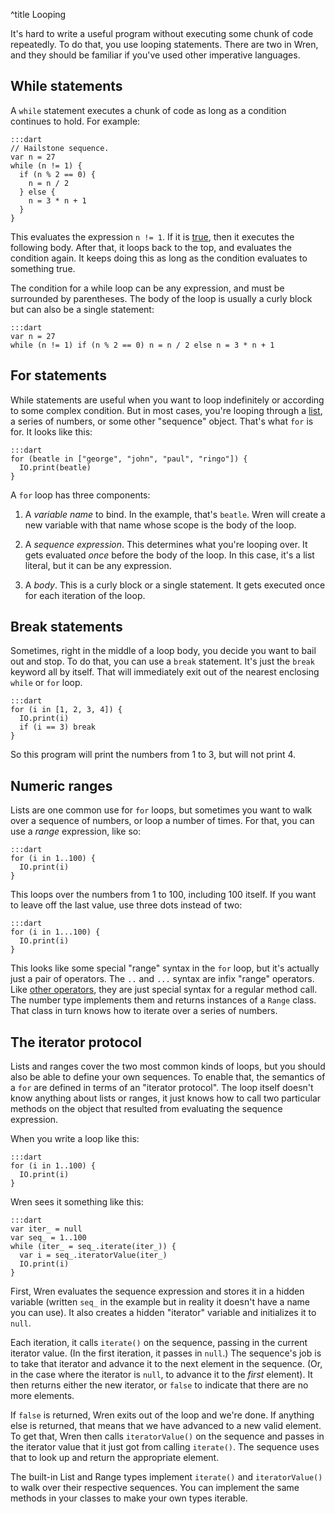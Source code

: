 ^title Looping

It's hard to write a useful program without executing some chunk of code repeatedly. To do that, you use looping statements. There are two in Wren, and they should be familiar if you've used other imperative languages.

## While statements

A `while` statement executes a chunk of code as long as a condition continues to hold. For example:

    :::dart
    // Hailstone sequence.
    var n = 27
    while (n != 1) {
      if (n % 2 == 0) {
        n = n / 2
      } else {
        n = 3 * n + 1
      }
    }

This evaluates the expression `n != 1`. If it is [true](branching.html), then it executes the following body. After that, it loops back to the top, and evaluates the condition again. It keeps doing this as long as the condition evaluates to something true.

The condition for a while loop can be any expression, and must be surrounded by parentheses. The body of the loop is usually a curly block but can also be a single statement:

    :::dart
    var n = 27
    while (n != 1) if (n % 2 == 0) n = n / 2 else n = 3 * n + 1

## For statements

While statements are useful when you want to loop indefinitely or according to some complex condition. But in most cases, you're looping through a [list](lists.html), a series of numbers, or some other "sequence" object. That's what `for` is for. It looks like this:

    :::dart
    for (beatle in ["george", "john", "paul", "ringo"]) {
      IO.print(beatle)
    }

A `for` loop has three components:

1. A *variable name* to bind. In the example, that's `beatle`. Wren will create a new variable with that name whose scope is the body of the loop.

2. A *sequence expression*. This determines what you're looping over. It gets evaluated *once* before the body of the loop. In this case, it's a list literal, but it can be any expression.

3. A *body*. This is a curly block or a single statement. It gets executed once for each iteration of the loop.

## Break statements

Sometimes, right in the middle of a loop body, you decide you want to bail out and stop. To do that, you can use a `break` statement. It's just the `break` keyword all by itself. That will immediately exit out of the nearest enclosing `while` or `for` loop.

    :::dart
    for (i in [1, 2, 3, 4]) {
      IO.print(i)
      if (i == 3) break
    }

So this program will print the numbers from 1 to 3, but will not print 4.

## Numeric ranges

Lists are one common use for `for` loops, but sometimes you want to walk over a sequence of numbers, or loop a number of times. For that, you can use a *range* expression, like so:

    :::dart
    for (i in 1..100) {
      IO.print(i)
    }

This loops over the numbers from 1 to 100, including 100 itself. If you want to leave off the last value, use three dots instead of two:

    :::dart
    for (i in 1...100) {
      IO.print(i)
    }

This looks like some special "range" syntax in the `for` loop, but it's actually just a pair of operators. The `..` and `...` syntax are infix "range" operators. Like [other operators](method-calls.html), they are just special syntax for a regular method call. The number type implements them and returns instances of a `Range` class. That class in turn knows how to iterate over a series of numbers.

## The iterator protocol

Lists and ranges cover the two most common kinds of loops, but you should also be able to define your own sequences. To enable that, the semantics of a `for` are defined in terms of an "iterator protocol". The loop itself doesn't know anything about lists or ranges, it just knows how to call two particular methods on the object that resulted from evaluating the sequence expression.

When you write a loop like this:

    :::dart
    for (i in 1..100) {
      IO.print(i)
    }

Wren sees it something like this:

    :::dart
    var iter_ = null
    var seq_ = 1..100
    while (iter_ = seq_.iterate(iter_)) {
      var i = seq_.iteratorValue(iter_)
      IO.print(i)
    }

First, Wren evaluates the sequence expression and stores it in a hidden variable (written `seq_` in the example but in reality it doesn't have a name you can use). It also creates a hidden "iterator" variable and initializes it to `null`.

Each iteration, it calls `iterate()` on the sequence, passing in the current iterator value. (In the first iteration, it passes in `null`.) The sequence's job is to take that iterator and advance it to the next element in the sequence. (Or, in the case where the iterator is `null`, to advance it to the *first* element). It then returns either the new iterator, or `false` to indicate that there are no more elements.

If `false` is returned, Wren exits out of the loop and we're done. If anything else is returned, that means that we have advanced to a new valid element. To get that, Wren then calls `iteratorValue()` on the sequence and passes in the iterator value that it just got from calling `iterate()`. The sequence uses that to look up and return the appropriate element.

The built-in List and Range types implement `iterate()` and `iteratorValue()` to walk over their respective sequences. You can implement the same methods in your classes to make your own types iterable.
